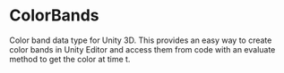 # ColorBands
Color band data type for Unity 3D. This provides an easy way to create color bands in Unity Editor and access them from code with an evaluate method to get the color at time t.
